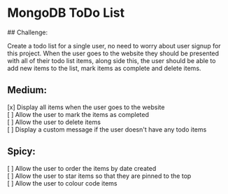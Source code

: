 # MongoDB ToDo List 

## Challenge:

Create a todo list for a single user, no need to worry about user signup for this project. When the user goes to the website they should be presented with all of their todo list items, along side this, the user should be able to add new items to the list, mark items as complete and delete items.

## Medium:

[x] Display all items when the user goes to the website    
[ ] Allow the user to mark the items as completed    
[ ] Allow the user to delete items     
[ ] Display a custom message if the user doesn't have any todo items  

## Spicy:

[ ] Allow the user to order the items by date created  
[ ] Allow the user to star items so that they are pinned to the top   
[ ] Allow the user to colour code items  